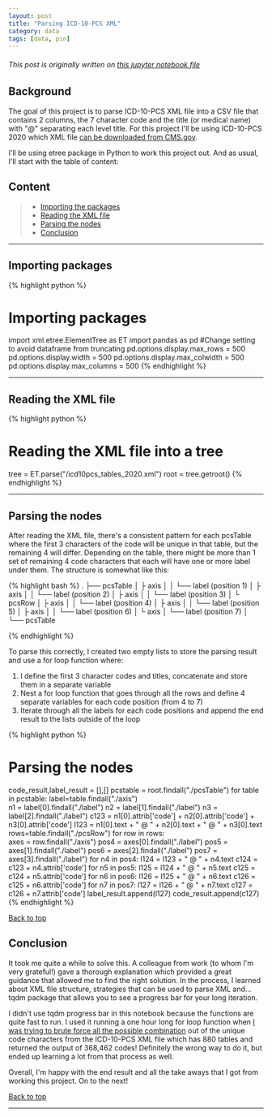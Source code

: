 ```yaml
---
layout: post
title: "Parsing ICD-10-PCS XML"
category: data
tags: [data, pin]
---
```


###### This post is originally written on [this jupyter notebook file](https://nbviewer.jupyter.org/github/Ezral/officedoc/blob/master/Parsing%20ICD-10-PCS%20Table%20XML.ipynb)

## Background

The goal of this project is to parse ICD-10-PCS XML file into a CSV file that contains 2 columns, the 7 character code and the title (or medical name) with "@" separating each level title. For this project I'll be using ICD-10-PCS 2020 which XML file [can be downloaded from CMS.gov](https://www.cms.gov/Medicare/Coding/ICD10/Downloads/2020-ICD-10-PCS-Code-Tables.zip).

I'll be using etree package in Python to work this project out. And as usual, I'll start with the table of content:

## Content
> - [Importing the packages](#importing-the-packages)
> - [Reading the XML file](#reading-the-XML-file)
> - [Parsing the nodes](#parsing-the-nodes)
> - [Conclusion](#conclusion)

---

## Importing packages


{% highlight python %}
# Importing packages
import xml.etree.ElementTree as ET
import pandas as pd
#Change setting to avoid dataframe from truncating
pd.options.display.max_rows = 500
pd.options.display.width = 500
pd.options.display.max_colwidth = 500
pd.options.display.max_columns = 500
{% endhighlight %}


---

## Reading the XML file

{% highlight python %}
# Reading the XML file into a tree
tree = ET.parse("/icd10pcs_tables_2020.xml")
root = tree.getroot()
{% endhighlight %}

---

## Parsing the nodes

After reading the XML file, there's a consistent pattern for each pcsTable where the first 3 characters of the code will be unique in that table, but the remaining 4 will differ. Depending on the table, there might be more than 1 set of remaining 4 code characters that each will have one or more label under them. The structure is somewhat like this:

{% highlight bash %}
.
├── pcsTable
│   ├ axis
│   │  └── label (position 1)
│   ├ axis
│   │  └── label (position 2)
│   ├ axis
│   │  └── label (position 3)
│   └ pcsRow
│       ├ axis
│       │  └── label (position 4)
│       ├ axis
│       │  └── label (position 5)
│       ├ axis
│       │  └── label (position 6)
│       └ axis
│          └── label (position 7)
│
└── pcsTable

{% endhighlight %}   

To parse this correctly, I created two empty lists to store the parsing result and use a for loop function where:
1. I define the first 3 character codes and titles, concatenate and store them in a separate variable
2. Nest a for loop function that goes through all the rows and define 4 separate variables for each code position (from 4 to 7)
3. Iterate through all the labels for each code positions and append the end result to the lists outside of the loop


{% highlight python %}
# Parsing the nodes
code_result,label_result = [],[]
pcstable = root.findall("./pcsTable")
for table in pcstable:
    label=table.findall("./axis")           
    n1 = label[0].findall("./label")
    n2 = label[1].findall("./label")
    n3 = label[2].findall("./label")
    c123 = n1[0].attrib['code'] + n2[0].attrib['code'] + n3[0].attrib['code']
    l123 = n1[0].text + " @ " + n2[0].text + " @ " + n3[0].text     
    rows=table.findall("./pcsRow")
    for row in rows:                        
        axes = row.findall("./axis")
        pos4 = axes[0].findall("./label")
        pos5 = axes[1].findall("./label")
        pos6 = axes[2].findall("./label")
        pos7 = axes[3].findall("./label")
        for n4 in pos4:
            l124 = l123 + " @ " + n4.text
            c124 = c123 + n4.attrib['code']
            for n5 in pos5:
                l125 = l124 + " @ " + n5.text
                c125 = c124 + n5.attrib['code']
                for n6 in pos6:
                    l126 = l125 + " @ " + n6.text
                    c126 = c125 + n6.attrib['code']
                    for n7 in pos7:
                        l127 = l126  + " @ " + n7.text
                        c127 = c126 + n7.attrib['code']
                        label_result.append(l127)
                        code_result.append(c127)
{% endhighlight %}

[Back to top](#background)

## Conclusion

It took me quite a while to solve this. A colleague from work (to whom I'm very grateful!) gave a thorough explanation which provided a great guidance that allowed me to find the right solution. In the process, I learned about XML file structure, strategies that can be used to parse XML and... tqdm package that allows you to see a progress bar for your long iteration.

I didn't use tqdm progress bar in this notebook because the functions are quite fast to run. I used it running a one hour long for loop function when [I was trying to brute force all the possible combination](https://nbviewer.jupyter.org/github/Ezral/officedoc/blob/master/Wrongly%20parsing%20ICD-10-PCS%20XML.ipynb) out of the unique code characters from the ICD-10-PCS XML file which has 880 tables and returned the output of 368,462 codes! Definitely the wrong way to do it, but ended up learning a lot from that process as well.

Overall, I'm happy with the end result and all the take aways that I got from working this project. On to the next!

[Back to top](#background)

---
